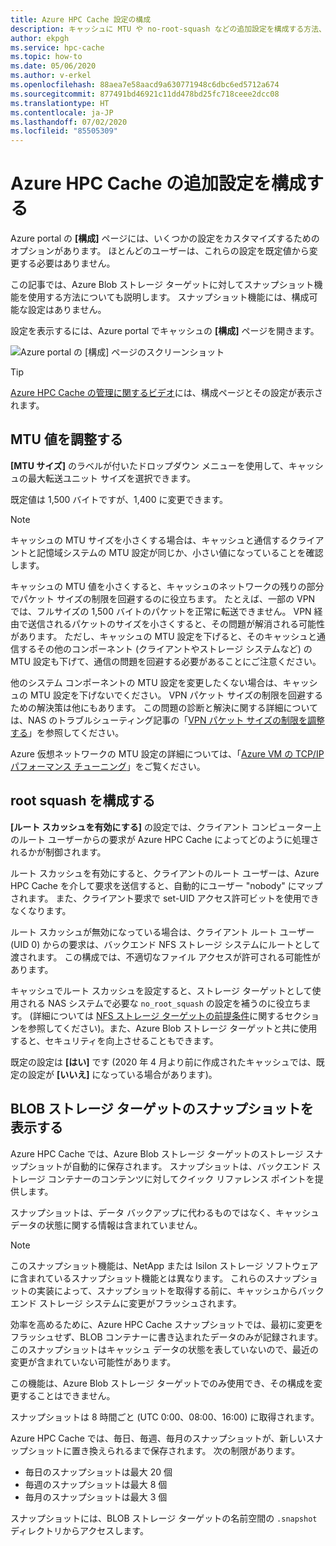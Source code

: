 ```yaml
---
title: Azure HPC Cache 設定の構成
description: キャッシュに MTU や no-root-squash などの追加設定を構成する方法、および Azure Blob ストレージ ターゲットから高速スナップショットにアクセスする方法について説明します。
author: ekpgh
ms.service: hpc-cache
ms.topic: how-to
ms.date: 05/06/2020
ms.author: v-erkel
ms.openlocfilehash: 88aea7e58aacd9a630771948c6dbc6ed5712a674
ms.sourcegitcommit: 877491bd46921c11dd478bd25fc718ceee2dcc08
ms.translationtype: HT
ms.contentlocale: ja-JP
ms.lasthandoff: 07/02/2020
ms.locfileid: "85505309"
---
```

# <a name="configure-additional-azure-hpc-cache-settings"></a>Azure HPC Cache の追加設定を構成する

Azure portal の **[構成]** ページには、いくつかの設定をカスタマイズするためのオプションがあります。 ほとんどのユーザーは、これらの設定を既定値から変更する必要はありません。

この記事では、Azure Blob ストレージ ターゲットに対してスナップショット機能を使用する方法についても説明します。 スナップショット機能には、構成可能な設定はありません。

設定を表示するには、Azure portal でキャッシュの **[構成]** ページを開きます。

![Azure portal の [構成] ページのスクリーンショット](media/configuration.png)

> [!TIP]
> [Azure HPC Cache の管理に関するビデオ](https://azure.microsoft.com/resources/videos/managing-hpc-cache/)には、構成ページとその設定が表示されます。

## <a name="adjust-mtu-value"></a>MTU 値を調整する
<!-- linked from troubleshoot-nas article -->

**[MTU サイズ]** のラベルが付いたドロップダウン メニューを使用して、キャッシュの最大転送ユニット サイズを選択できます。

既定値は 1,500 バイトですが、1,400 に変更できます。

> [!NOTE]
> キャッシュの MTU サイズを小さくする場合は、キャッシュと通信するクライアントと記憶域システムの MTU 設定が同じか、小さい値になっていることを確認します。

キャッシュの MTU 値を小さくすると、キャッシュのネットワークの残りの部分でパケット サイズの制限を回避するのに役立ちます。 たとえば、一部の VPN では、フルサイズの 1,500 バイトのパケットを正常に転送できません。 VPN 経由で送信されるパケットのサイズを小さくすると、その問題が解消される可能性があります。 ただし、キャッシュの MTU 設定を下げると、そのキャッシュと通信するその他のコンポーネント (クライアントやストレージ システムなど) の MTU 設定も下げて、通信の問題を回避する必要があることにご注意ください。

他のシステム コンポーネントの MTU 設定を変更したくない場合は、キャッシュの MTU 設定を下げないでください。 VPN パケット サイズの制限を回避するための解決策は他にもあります。 この問題の診断と解決に関する詳細については、NAS のトラブルシューティング記事の「[VPN パケット サイズの制限を調整する](troubleshoot-nas.md#adjust-vpn-packet-size-restrictions)」を参照してください。

Azure 仮想ネットワークの MTU 設定の詳細については、「[Azure VM の TCP/IP パフォーマンス チューニング](../virtual-network/virtual-network-tcpip-performance-tuning.md)」をご覧ください。

## <a name="configure-root-squash"></a>root squash を構成する
<!-- linked from troubleshoot -->

**[ルート スカッシュを有効にする]** の設定では、クライアント コンピューター上のルート ユーザーからの要求が Azure HPC Cache によってどのように処理されるかが制御されます。

ルート スカッシュを有効にすると、クライアントのルート ユーザーは、Azure HPC Cache を介して要求を送信すると、自動的にユーザー "nobody" にマップされます。 また、クライアント要求で set-UID アクセス許可ビットを使用できなくなります。

ルート スカッシュが無効になっている場合は、クライアント ルート ユーザー (UID 0) からの要求は、バックエンド NFS ストレージ システムにルートとして渡されます。 この構成では、不適切なファイル アクセスが許可される可能性があります。

キャッシュでルート スカッシュを設定すると、ストレージ ターゲットとして使用される NAS システムで必要な ``no_root_squash`` の設定を補うのに役立ちます。 (詳細については [NFS ストレージ ターゲットの前提条件](hpc-cache-prereqs.md#nfs-storage-requirements)に関するセクションを参照してください)。また、Azure Blob ストレージ ターゲットと共に使用すると、セキュリティを向上させることもできます。

既定の設定は **[はい]** です (2020 年 4 月より前に作成されたキャッシュでは、既定の設定が **[いいえ]** になっている場合があります)。

## <a name="view-snapshots-for-blob-storage-targets"></a>BLOB ストレージ ターゲットのスナップショットを表示する

Azure HPC Cache では、Azure Blob ストレージ ターゲットのストレージ スナップショットが自動的に保存されます。 スナップショットは、バックエンド ストレージ コンテナーのコンテンツに対してクイック リファレンス ポイントを提供します。

スナップショットは、データ バックアップに代わるものではなく、キャッシュ データの状態に関する情報は含まれていません。

> [!NOTE]
> このスナップショット機能は、NetApp または Isilon ストレージ ソフトウェアに含まれているスナップショット機能とは異なります。 これらのスナップショットの実装によって、スナップショットを取得する前に、キャッシュからバックエンド ストレージ システムに変更がフラッシュされます。
>
> 効率を高めるために、Azure HPC Cache スナップショットでは、最初に変更をフラッシュせず、BLOB コンテナーに書き込まれたデータのみが記録されます。 このスナップショットはキャッシュ データの状態を表していないので、最近の変更が含まれていない可能性があります。

この機能は、Azure Blob ストレージ ターゲットでのみ使用でき、その構成を変更することはできません。

スナップショットは 8 時間ごと (UTC 0:00、08:00、16:00) に取得されます。

Azure HPC Cache では、毎日、毎週、毎月のスナップショットが、新しいスナップショットに置き換えられるまで保存されます。 次の制限があります。

* 毎日のスナップショットは最大 20 個
* 毎週のスナップショットは最大 8 個
* 毎月のスナップショットは最大 3 個

スナップショットには、BLOB ストレージ ターゲットの名前空間の `.snapshot` ディレクトリからアクセスします。
